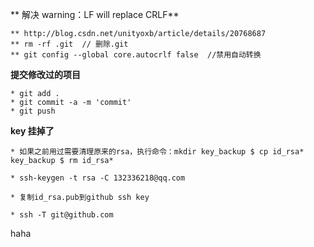 ** 解决 warning：LF will replace CRLF**

	** http://blog.csdn.net/unityoxb/article/details/20768687
	** rm -rf .git  // 删除.git
	** git config --global core.autocrlf false  //禁用自动转换

**提交修改过的项目**

	* git add .    
	* git commit -a -m 'commit'    
	* git push

**key 挂掉了**

	* 如果之前用过需要清理原来的rsa，执行命令：mkdir key_backup $ cp id_rsa* key_backup $ rm id_rsa*

	* ssh-keygen -t rsa -C 132336218@qq.com

	* 复制id_rsa.pub到github ssh key

	* ssh -T git@github.com

haha